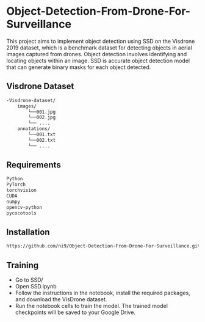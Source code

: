 

# Object-Detection-From-Drone-For-Surveillance 

This project aims to implement object detection using SSD on the Visdrone 2019 dataset, which is a benchmark dataset for detecting objects in aerial images captured from drones. Object detection involves identifying and locating objects within an image. SSD is accurate object detection model that can generate binary masks for each object detected.


## Visdrone Dataset

```bash
-Visdrone-dataset/
    images/
        └──001.jpg
        └──002.jpg
        └── ....
    annotations/
        └──001.txt
        └──002.txt
        └── ....
```

## Requirements

```bash
Python
PyTorch
torchvision
CUDA
numpy
opencv-python
pycocotools
```

## Installation

```bash
https://github.com/ni9/Object-Detection-From-Drone-For-Surveillance.git
```

## Training

- Go to SSD/
- Open SSD.ipynb 
- Follow the instructions in the notebook, install the required packages, and download the VisDrone dataset.
- Run the notebook cells to train the model. The trained model checkpoints will be saved to your Google Drive.

